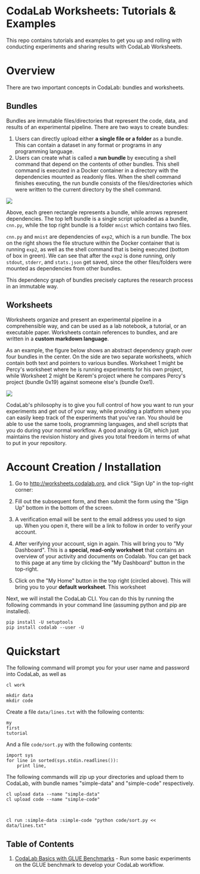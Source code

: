 # CodaLab Worksheets: Tutorials & Examples

This repo contains tutorials and examples to get you up and rolling
with conducting experiments and sharing results with CodaLab Worksheets.


# Overview

There are two important concepts in CodaLab: bundles and worksheets.

## Bundles
Bundles are immutable files/directories that represent the code, data, and results of an experimental pipeline. There are two ways to create bundles:

1) Users can directly upload either **a single file or a folder** as a bundle. This can contain a dataset in any format or programs in any programming language.
2) Users can create what is called a **run bundle** by executing a shell command that depend on the contents of other bundles. This shell command is executed in a Docker container in a directory with the dependencies mounted as readonly files. When the shell command finishes executing, the run bundle consists of the files/directories which were written to the current directory by the shell command. 

<img src="https://github.com/codalab/codalab-worksheets/wiki/images/execution.png" />

Above, each green rectangle represents a bundle, while arrows represent dependencies. The top left bundle is a single script uploaded as a bundle, `cnn.py`, while the top right bundle is a folder `mnist` which contains two files. 

`cnn.py` and `mnist` are dependencies of `exp2`, which is a run bundle. The box on the right shows the file structure within the Docker container that is running `exp2`, as well as the shell command that is being executed (bottom of box in green). We can see that after the `exp2` is done running, only `stdout`, `stderr`, and `stats.json` get saved, since the other files/folders were mounted as dependencies from other bundles. 

This dependency graph of bundles precisely captures the research process in an immutable way.

## Worksheets

Worksheets organize and present an experimental pipeline in a comprehensible way, and can be used as a lab notebook, a tutorial, or an executable paper. Worksheets contain references to bundles, and are written in a **custom markdown language**.

As an example, the figure below shows an abstract dependency graph over four bundles in the center. On the side are two separate worksheets, which contain both text and pointers to various bundles. Worksheet 1 might be Percy's worksheet where he is running experiments for his own project, while Worksheet 2 might be Kerem's project where he compares Percy's project (bundle 0x19) against someone else's (bundle 0xe1).  

<img src="https://github.com/codalab/codalab-worksheets/wiki/images/worksheets-schema.png" />

CodaLab's philosophy is to give you full control of how you want to run your experiments and get out of your way, while providing a platform where you can easily keep track of the experiments that you've ran. You should be able to use the same tools, programming languages, and shell scripts that you do during your normal workflow. A good analogy is Git, which just maintains the revision history and gives you total freedom in terms of what to put in your repository.

# Account Creation / Installation

1. Go to http://worksheets.codalab.org, and click "Sign Up" in the top-right corner: 
2. Fill out the subsequent form, and then submit the form using the "Sign Up" bottom in the bottom of the screen. 
3. A verification email will be sent to the email address you used to sign up. When you open it, there will be a link to follow in order to verify your account.
4. After verifying your account, sign in again. This will bring you to "My Dashboard". This is a **special, read-only worksheet** that contains an overview of your activity and documents on Codalab. You can get back to this page at any time by clicking the "My Dashboard" button in the top-right. 

5. Click on the "My Home" button in the top right (circled above). This will bring you to your **default worksheet**. This worksheet 

Next, we will install the CodaLab CLI. You can do this by running the following commands in your command line (assuming python and pip are installed). 

	pip install -U setuptools
	pip install codalab --user -U


# Quickstart

The following command will prompt you for your user name and password into CodaLab, as well as 

	cl work

	mkdir data
	mkdir code

Create a file `data/lines.txt` with the following contents: 

	my
	first
	tutorial

And a file `code/sort.py` with the following contents: 

	import sys
	for line in sorted(sys.stdin.readlines()):
    	print line,


The following commands will zip up your directories and upload them to CodaLab, with bundle names "simple-data" and "simple-code" respectively. 

	cl upload data --name "simple-data"
	cl upload code --name "simple-code"



	cl run :simple-data :simple-code "python code/sort.py << data/lines.txt"


## Table of Contents

1. [CodaLab Basics with GLUE Benchmarks](01-glue/GLUE-TUTORIAL.md) -
   Run some basic experiments on the GLUE benchmark to develop your
   CodaLab workflow.
